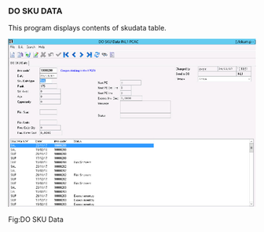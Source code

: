 ### DO SKU DATA

This program displays contents of skudata table.

![Dosku](./gitbook/images/dosku.jpg)

Fig:DO SKU Data

